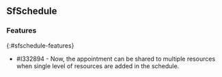 ## SfSchedule

### Features
{:#sfschedule-features}

* \#I332894 - Now, the appointment can be shared to multiple resources when single level of resources are added in the schedule.